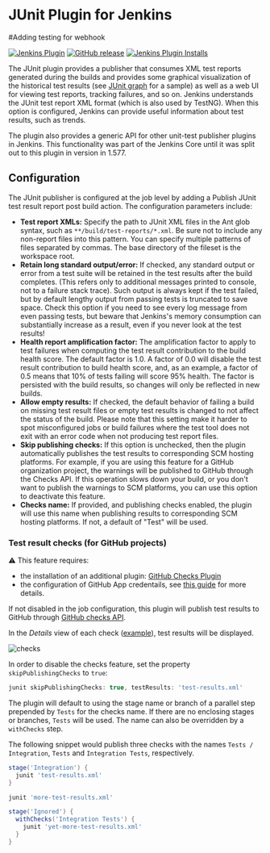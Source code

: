 # JUnit Plugin for Jenkins
#Adding testing for webhook 

[![Jenkins Plugin](https://img.shields.io/jenkins/plugin/v/junit.svg)](https://plugins.jenkins.io/junit)
[![GitHub release](https://img.shields.io/github/release/jenkinsci/junit-plugin.svg?label=release)](https://github.com/jenkinsci/junit-plugin/releases/latest)
[![Jenkins Plugin Installs](https://img.shields.io/jenkins/plugin/i/junit.svg?color=blue)](https://plugins.jenkins.io/junit)

The JUnit plugin provides a publisher that consumes XML test reports generated during the builds and provides some graphical visualization of the historical test results 
(see [JUnit graph](https://wiki.jenkins.io/display/JENKINS/JUnit+graph) for a sample) 
as well as a web UI for viewing test reports, tracking failures, and so on. 
Jenkins understands the JUnit test report XML format (which is also used by TestNG). 
When this option is configured, Jenkins can provide useful information about test results, such as trends.

The plugin also provides a generic API for other unit-test publisher plugins in Jenkins. This functionality was part of the Jenkins Core until it was split out to this plugin in version in 1.577.

## Configuration

The JUnit publisher is configured at the job level by adding a Publish JUnit test result report post build action. The configuration parameters include:

* **Test report XMLs:** Specify the path to JUnit XML files in the Ant glob syntax, such as `**/build/test-reports/*.xml`. 
  Be sure not to include any non-report files into this pattern. 
  You can specify multiple patterns of files separated by commas. 
  The base directory of the fileset is the workspace root.
* **Retain long standard output/error:** If checked, any standard output or error from a test suite will be retained in the test results after the build completes. 
  (This refers only to additional messages printed to console, not to a failure stack trace). 
  Such output is always kept if the test failed, but by default lengthy output from passing tests is truncated to save space. 
  Check this option if you need to see every log message from even passing tests, but beware that Jenkins's memory consumption can substantially increase as a result, even if you never look at the test results!
* **Health report amplification factor:** The amplification factor to apply to test failures when computing the test result contribution to the build health score. 
  The default factor is 1.0. A factor of 0.0 will disable the test result contribution to build health score, and, as an example, a factor of 0.5 means that 10% of tests failing will score 95% health. 
  The factor is persisted with the build results, so changes will only be reflected in new builds.
* **Allow empty results:** If checked, the default behavior of failing a build on missing test result files or empty test results is changed to not affect the status of the build. 
  Please note that this setting make it harder to spot misconfigured jobs or build failures where the test tool does not exit with an error code when not producing test report files.
* **Skip publishing checks:** If this option is unchecked, then the plugin automatically publishes the test results to corresponding SCM hosting platforms.
  For example, if you are using this feature for a GitHub organization project, the warnings will be published to
  GitHub through the Checks API. If this operation slows down your build, or you don't want to publish the warnings to
  SCM platforms, you can use this option to deactivate this feature.
* **Checks name:** If provided, and publishing checks enabled, the plugin will use this name when publishing
  results to corresponding SCM hosting platforms. If not, a default of "Test" will be used.

### Test result checks (for GitHub projects)

:warning: This feature requires:
* the installation of an additional plugin: [GitHub Checks Plugin](https://github.com/jenkinsci/github-checks-plugin)
* the configuration of GitHub App credentails, see [this guide](https://docs.cloudbees.com/docs/cloudbees-ci/latest/cloud-admin-guide/github-app-auth) for more details.

If not disabled in the job configuration, this plugin will publish test results to GitHub through [GitHub checks API](https://docs.github.com/en/rest/reference/checks).

In the *Details* view of each check ([example](https://github.com/timja-org/junit-attachments-test/pull/4/checks?check_run_id=1237630805)), test results will be displayed.

![checks](images/checks.png)

In order to disable the checks feature, set the property `skipPublishingChecks` to `true`:
```groovy
junit skipPublishingChecks: true, testResults: 'test-results.xml'
```

The plugin will default to using the stage name or branch of a parallel step prepended by `Tests` for the checks name.
If there are no enclosing stages or branches, `Tests` will be used. The name can also be overridden by a `withChecks` step.

The following snippet would publish three checks with the names `Tests / Integration`, `Tests` and `Integration Tests`, respectively.

```groovy
stage('Integration') {
  junit 'test-results.xml'
}

junit 'more-test-results.xml'

stage('Ignored') {
  withChecks('Integration Tests') {
    junit 'yet-more-test-results.xml'
  }
}
```
